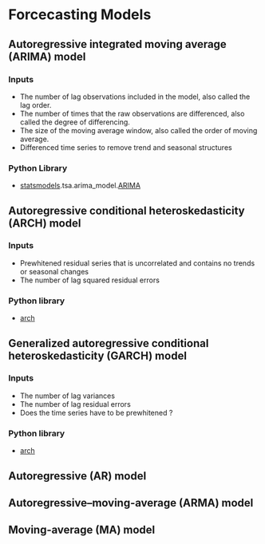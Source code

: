 # Forcecasting Models

## Autoregressive integrated moving average (ARIMA) model
### Inputs
- The number of lag observations included in the model, also called the lag order.
- The number of times that the raw observations are differenced, also called the degree of differencing.
- The size of the moving average window, also called the order of moving average.
- Differenced time series to remove trend and seasonal structures
### Python Library
- [statsmodels](https://pypi.org/project/statsmodels/).tsa.arima_model.[ARIMA](https://www.statsmodels.org/stable/generated/statsmodels.tsa.arima_model.ARIMA.html)


## Autoregressive conditional heteroskedasticity (ARCH) model
### Inputs
- Prewhitened residual series that is uncorrelated and contains no trends or seasonal changes
- The number of lag squared residual errors
### Python library
- [arch](https://pypi.org/project/arch/)
## Generalized autoregressive conditional heteroskedasticity (GARCH) model
### Inputs
- The number of lag variances
- The number of lag residual errors
- Does the time series have to be prewhitened ?
### Python library
- [arch](https://pypi.org/project/arch/)


## Autoregressive (AR) model
## Autoregressive–moving-average (ARMA) model
## Moving-average (MA) model

